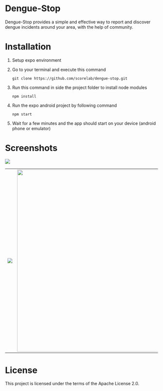 # Dengue-Stop
Dengue-Stop provides a simple and effective way to report and discover dengue incidents around your area, with the help of community. 

# Installation
1. Setup expo environment  
2. Go to your terminal and execute this command
    ```
    git clone https://github.com/scorelab/dengue-stop.git
    ```

3. Run this command in side the project folder to install node modules
    ```
    npm install
    ```
  
4. Run the expo android project by following command
    ```
    npm start
    ```
    
5. Wait for a few minutes and the app should start on your device (android phone or emulator)


# Screenshots
<table border="0">
<tr>
	<td><img src="https://i.imgur.com/w4Khf3X.gif"></td>
	<td><img src="https://i.imgur.com/6SvipLq.jpg" width="600"></td>
</tr>
<tr colspan=2>
    <img src="https://i.imgur.com/sB3dTqT.png">
</tr>
</table>



# License

This project is licensed under the terms of the Apache License 2.0.
